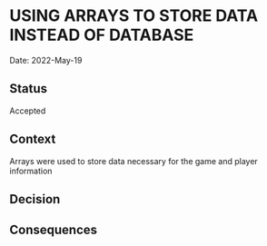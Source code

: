 # USING ARRAYS TO STORE DATA INSTEAD OF DATABASE
Date: 2022-May-19

## Status
Accepted

## Context
Arrays were used to store data necessary for the game and player information 

## Decision


## Consequences


##